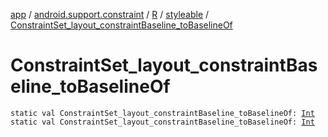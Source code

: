 [app](../../../index.md) / [android.support.constraint](../../index.md) / [R](../index.md) / [styleable](index.md) / [ConstraintSet_layout_constraintBaseline_toBaselineOf](.)

# ConstraintSet_layout_constraintBaseline_toBaselineOf

`static val ConstraintSet_layout_constraintBaseline_toBaselineOf: `[`Int`](https://kotlinlang.org/api/latest/jvm/stdlib/kotlin/-int/index.html)
`static val ConstraintSet_layout_constraintBaseline_toBaselineOf: `[`Int`](https://kotlinlang.org/api/latest/jvm/stdlib/kotlin/-int/index.html)